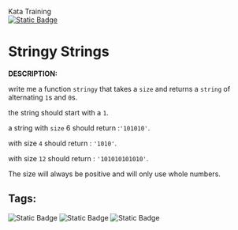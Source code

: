 Kata Training <br>
[![Static Badge](https://img.shields.io/badge/8kyu%20-%20black?style=flat&logo=codewars&labelColor=B1361E&color=black)](Javascript/8kyu)

# Stringy Strings

**DESCRIPTION:**

write me a function `stringy` that takes a `size` and returns a `string` of alternating `1`s and `0`s.

the string should start with a `1`.

a string with `size` 6 should return :`'101010'`.

with size `4` should return : `'1010'`.

with size `12` should return : `'101010101010'`.

The size will always be positive and will only use whole numbers.

## Tags:

![Static Badge](https://img.shields.io/badge/algorithms%20-%20teal?style=plastic) ![Static Badge](https://img.shields.io/badge/binary%20-%20lavendar?style=plastic) ![Static Badge](https://img.shields.io/badge/strings%20-%20blue?style=plastic)